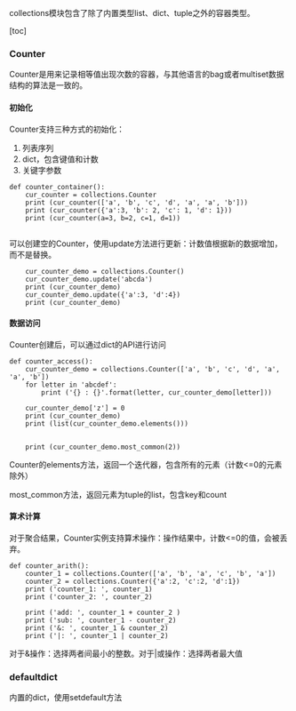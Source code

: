 collections模块包含了除了内置类型list、dict、tuple之外的容器类型。


[toc]

### Counter
Counter是用来记录相等值出现次数的容器，与其他语言的bag或者multiset数据结构的算法是一致的。
#### 初始化
Counter支持三种方式的初始化：

1. 列表序列
2. dict，包含键值和计数
3. 关键字参数

```
def counter_container():
    cur_counter = collections.Counter
    print (cur_counter(['a', 'b', 'c', 'd', 'a', 'a', 'b']))
    print (cur_counter({'a':3, 'b': 2, 'c': 1, 'd': 1}))
    print (cur_counter(a=3, b=2, c=1, d=1))
    
```
可以创建空的Counter，使用update方法进行更新：计数值根据新的数据增加，而不是替换。

```
	cur_counter_demo = collections.Counter()
	cur_counter_demo.update('abcda')
	print (cur_counter_demo)
	cur_counter_demo.update({'a':3, 'd':4})
	print (cur_counter_demo)
```

#### 数据访问

Counter创建后，可以通过dict的API进行访问

```
def counter_access():
    cur_counter_demo = collections.Counter(['a', 'b', 'c', 'd', 'a', 'a', 'b'])
    for letter in 'abcdef':
        print ('{} : {}'.format(letter, cur_counter_demo[letter]))

    cur_counter_demo['z'] = 0
    print (cur_counter_demo)
    print (list(cur_counter_demo.elements()))


    print (cur_counter_demo.most_common(2))
```

Counter的elements方法，返回一个迭代器，包含所有的元素（计数<=0的元素除外）

most_common方法，返回元素为tuple的list，包含key和count

#### 算术计算
对于聚合结果，Counter实例支持算术操作：操作结果中，计数<=0的值，会被丢弃。

```
def counter_arith():
    counter_1 = collections.Counter(['a', 'b', 'a', 'c', 'b', 'a'])
    counter_2 = collections.Counter({'a':2, 'c':2, 'd':1})
    print ('counter_1: ', counter_1)
    print ('counter_2: ', counter_2)

    print ('add: ', counter_1 + counter_2 )
    print ('sub: ', counter_1 - counter_2)
    print ('&: ', counter_1 & counter_2)
    print ('|: ', counter_1 | counter_2)
```
对于&操作：选择两者间最小的整数。对于|或操作：选择两者最大值

### defaultdict
内置的dict，使用setdefault方法

